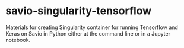 # savio-singularity-tensorflow
Materials for creating Singularity container for running Tensorflow and Keras on Savio in Python either at the command line or in a Jupyter notebook.
